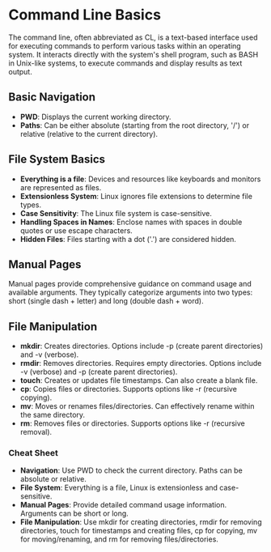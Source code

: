 # Command Line Basics

The command line, often abbreviated as CL, is a text-based interface used for executing commands to perform various tasks within an operating system. It interacts directly with the system's shell program, such as BASH in Unix-like systems, to execute commands and display results as text output.

## Basic Navigation

- **PWD**: Displays the current working directory.
- **Paths**: Can be either absolute (starting from the root directory, '/') or relative (relative to the current directory).

## File System Basics

- **Everything is a file**: Devices and resources like keyboards and monitors are represented as files.
- **Extensionless System**: Linux ignores file extensions to determine file types.
- **Case Sensitivity**: The Linux file system is case-sensitive.
- **Handling Spaces in Names**: Enclose names with spaces in double quotes or use escape characters.
- **Hidden Files**: Files starting with a dot ('.') are considered hidden.

## Manual Pages

Manual pages provide comprehensive guidance on command usage and available arguments. They typically categorize arguments into two types: short (single dash + letter) and long (double dash + word).

## File Manipulation

- **mkdir**: Creates directories. Options include -p (create parent directories) and -v (verbose).
- **rmdir**: Removes directories. Requires empty directories. Options include -v (verbose) and -p (create parent directories).
- **touch**: Creates or updates file timestamps. Can also create a blank file.
- **cp**: Copies files or directories. Supports options like -r (recursive copying).
- **mv**: Moves or renames files/directories. Can effectively rename within the same directory.
- **rm**: Removes files or directories. Supports options like -r (recursive removal).

### Cheat Sheet

- **Navigation**: Use PWD to check the current directory. Paths can be absolute or relative.
- **File System**: Everything is a file, Linux is extensionless and case-sensitive.
- **Manual Pages**: Provide detailed command usage information. Arguments can be short or long.
- **File Manipulation**: Use mkdir for creating directories, rmdir for removing directories, touch for timestamps and creating files, cp for copying, mv for moving/renaming, and rm for removing files/directories.

